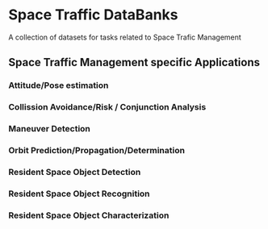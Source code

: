 # Space Traffic DataBanks
A collection of datasets for tasks related to Space Trafic Management

<!-- ### Table of contents
* [Space Traffic Management specific Applications](#stm_applications)
    1. [Attitude/Pose estimation](attitude_estimation)
    2. [Collission Avoidance/Risk / Conjunction Analysis](collision_avoidance)
    3. [Maneuver Detection](maneuver_detection)
    4. [Orbit Prediction/Propagation/Determination](orbit_prediction)
    5. [Resident Space Object Detection](rso_detection)
    6. [Resident Space Object Recognition](rso_recognition)
    7. [Resident Space Object Characterization](rso_characterization)
-->

## Space Traffic Management specific Applications <a name="stm_applications"></a>

<!---
### Active Debris Removal / On-Orbit Servicing

### Astrometric Reduction

### Atmospheric /Thermospheric Density (for drag)
-->

### Attitude/Pose estimation <a name="attitude_estimation"></a>

<!---
### Cataloguing of Resident Space Objects
-->

### Collission Avoidance/Risk / Conjunction Analysis <a name="collision_avoidance"></a>

<!---
### Fragmentation / Fragment Segmentation

### Laser Ranging
-->

### Maneuver Detection <a name="maneuver_detection"></a>

### Orbit Prediction/Propagation/Determination <a name="orbit_prediction"></a>

<!---
### Reentry Analysis
-->

### Resident Space Object Detection <a name="rso_detection"></a>

### Resident Space Object Recognition <a name="rso_recognition"></a>

### Resident Space Object Characterization <a name="rso_characterization"></a>

<!---
### Space Weather Forecasting
-->
